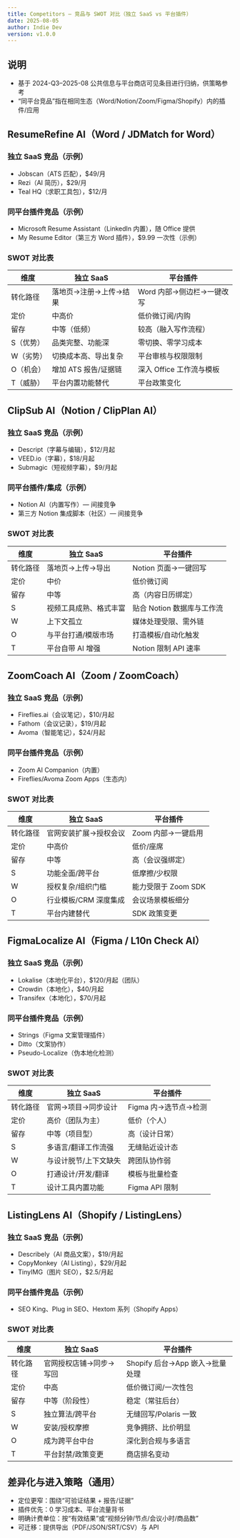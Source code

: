 ```yaml
---
title: Competitors — 竞品与 SWOT 对比（独立 SaaS vs 平台插件）
date: 2025-08-05
author: Indie Dev
version: v1.0.0
---
```


## 说明

- 基于 2024-Q3–2025-08 公共信息与平台商店可见条目进行归纳，供策略参考
- “同平台竞品”指在相同生态（Word/Notion/Zoom/Figma/Shopify）内的插件/应用

## ResumeRefine AI（Word / JDMatch for Word）

### 独立 SaaS 竞品（示例）

- Jobscan（ATS 匹配），$49/月
- Rezi（AI 简历），$29/月
- Teal HQ（求职工具包），$12/月

### 同平台插件竞品（示例）

- Microsoft Resume Assistant（LinkedIn 内置），随 Office 提供
- My Resume Editor（第三方 Word 插件），$9.99 一次性（示例）

### SWOT 对比表

| 维度 | 独立 SaaS | 平台插件 |
| --- | --- | --- |
| 转化路径 | 落地页→注册→上传→结果 | Word 内部→侧边栏→一键改写 |
| 定价 | 中高价 | 低价微订阅/内购 |
| 留存 | 中等（低频） | 较高（融入写作流程） |
| S（优势） | 品类完整、功能深 | 零切换、零学习成本 |
| W（劣势） | 切换成本高、导出复杂 | 平台审核与权限限制 |
| O（机会） | 增加 ATS 报告/证据链 | 深入 Office 工作流与模板 |
| T（威胁） | 平台内置功能替代 | 平台政策变化 |

## ClipSub AI（Notion / ClipPlan AI）

### 独立 SaaS 竞品（示例）

- Descript（字幕与编辑），$12/月起
- VEED.io（字幕），$18/月起
- Submagic（短视频字幕），$9/月起

### 同平台插件/集成（示例）

- Notion AI（内置写作）— 间接竞争
- 第三方 Notion 集成脚本（社区）— 间接竞争

### SWOT 对比表

| 维度 | 独立 SaaS | 平台插件 |
| --- | --- | --- |
| 转化路径 | 落地页→上传→导出 | Notion 页面→一键回写 |
| 定价 | 中价 | 低价微订阅 |
| 留存 | 中等 | 高（内容日历绑定） |
| S | 视频工具成熟、格式丰富 | 贴合 Notion 数据库与工作流 |
| W | 上下文孤立 | 媒体处理受限、需外链 |
| O | 与平台打通/模版市场 | 打造模板/自动化触发 |
| T | 平台自带 AI 增强 | Notion 限制 API 速率 |

## ZoomCoach AI（Zoom / ZoomCoach）

### 独立 SaaS 竞品（示例）

- Fireflies.ai（会议笔记），$10/月起
- Fathom（会议记录），$19/月起
- Avoma（智能笔记），$24/月起

### 同平台插件竞品（示例）

- Zoom AI Companion（内置）
- Fireflies/Avoma Zoom Apps（生态内）

### SWOT 对比表

| 维度 | 独立 SaaS | 平台插件 |
| --- | --- | --- |
| 转化路径 | 官网安装扩展→授权会议 | Zoom 内部→一键启用 |
| 定价 | 中高价 | 低价/座席 |
| 留存 | 中等 | 高（会议强绑定） |
| S | 功能全面/跨平台 | 低摩擦/少权限 |
| W | 授权复杂/组织门槛 | 能力受限于 Zoom SDK |
| O | 行业模板/CRM 深度集成 | 会议场景模板细分 |
| T | 平台内建替代 | SDK 政策变更 |

## FigmaLocalize AI（Figma / L10n Check AI）

### 独立 SaaS 竞品（示例）

- Lokalise（本地化平台），$120/月起（团队）
- Crowdin（本地化），$40/月起
- Transifex（本地化），$70/月起

### 同平台插件竞品（示例）

- Strings（Figma 文案管理插件）
- Ditto（文案协作）
- Pseudo-Localize（伪本地化检测）

### SWOT 对比表

| 维度 | 独立 SaaS | 平台插件 |
| --- | --- | --- |
| 转化路径 | 官网→项目→同步设计 | Figma 内→选节点→检测 |
| 定价 | 高价（团队为主） | 低价（个人） |
| 留存 | 中等（项目型） | 高（设计日常） |
| S | 多语言/翻译工作流强 | 无缝贴近设计态 |
| W | 与设计脱节/上下文缺失 | 跨团队协作弱 |
| O | 打通设计/开发/翻译 | 模板与批量检查 |
| T | 设计工具内置功能 | Figma API 限制 |

## ListingLens AI（Shopify / ListingLens）

### 独立 SaaS 竞品（示例）

- Describely（AI 商品文案），$19/月起
- CopyMonkey（AI Listing），$29/月起
- TinyIMG（图片 SEO），$2.5/月起

### 同平台插件竞品（示例）

- SEO King、Plug in SEO、Hextom 系列（Shopify Apps）

### SWOT 对比表

| 维度 | 独立 SaaS | 平台插件 |
| --- | --- | --- |
| 转化路径 | 官网授权店铺→同步→写回 | Shopify 后台→App 嵌入→批量处理 |
| 定价 | 中高 | 低价微订阅/一次性包 |
| 留存 | 中等（阶段性） | 稳定（常驻后台） |
| S | 独立算法/跨平台 | 无缝回写/Polaris 一致 |
| W | 安装/授权摩擦 | 竞争拥挤、比价明显 |
| O | 成为跨平台中台 | 深化到合规与多语言 |
| T | 平台封禁/政策变更 | 商店排名变动 |

## 差异化与进入策略（通用）

- 定位更窄：围绕“可验证结果 + 报告/证据”
- 插件优先：0 学习成本、平台流量背书
- 明确计费单位：按“有效结果”或“视频分钟/节点/会议小时/商品数”
- 可迁移：提供导出（PDF/JSON/SRT/CSV）与 API